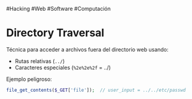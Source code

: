 #Hacking #Web #Software #Computación 

# Directory Traversal
Técnica para acceder a archivos fuera del directorio web usando:
- Rutas relativas (`../`)
- Caracteres especiales (`%2e%2e%2f` = ../)

Ejemplo peligroso:
```php
file_get_contents($_GET['file']);  // user_input = ../../etc/passwd
```